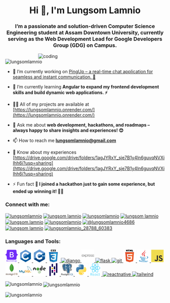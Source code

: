 <h1 align="center">Hi 👋, I'm Lungsom Lamnio</h1>
<h3 align="center">I’m a passionate and solution-driven Computer Science Engineering student at Assam Downtown University, currently serving as the Web Development Lead for Google Developers Group (GDG) on Campus.</h3>

<img align="right" alt="coding" width="400px" src="https://camo.githubusercontent.com/88adc7c88c9d3dba7479020846ed35d13410e3707c7f149e1c6140cc6beaef9a/68747470733a2f2f70687973696373677572756b756c2e66696c65732e776f726470726573732e636f6d2f323031392f30322f6368617261637465722d312e676966">

<p align="left"> <img src="https://komarev.com/ghpvc/?username=lungsomlamnio&label=Profile%20views&color=0e75b6&style=flat" alt="lungsomlamnio" /> </p>

- 🔭 I’m currently working on [PingUp – a real-time chat application for seamless and instant communication. 🚀](https://github.com/LungsomLamnio/PingUp)

- 🌱 I’m currently learning **Angular to expand my frontend development skills and build dynamic web applications. ⚡**

- 👨‍💻 All of my projects are available at [https://lungsomlamnio.onrender.com/](https://lungsomlamnio.onrender.com/)

- 💬 Ask me about **web development, hackathons, and roadmaps – always happy to share insights and experiences! 😊**

- 📫 How to reach me **lungsomlamnio@gmail.com**

- 📄 Know about my experiences [https://drive.google.com/drive/folders/1agJYRxY_sje7B1y4ln6guvqNVXiIhh6i?usp=sharing](https://drive.google.com/drive/folders/1agJYRxY_sje7B1y4ln6guvqNVXiIhh6i?usp=sharing)

- ⚡ Fun fact **🎉 I joined a hackathon just to gain some experience, but ended up winning it! 🚀🔥**

<h3 align="left">Connect with me:</h3>
<p align="left">
<a href="https://twitter.com/lungsomlamnio" target="blank"><img align="center" src="https://raw.githubusercontent.com/rahuldkjain/github-profile-readme-generator/master/src/images/icons/Social/twitter.svg" alt="lungsomlamnio" height="30" width="40" /></a>
<a href="https://linkedin.com/in/lungsom lamnio" target="blank"><img align="center" src="https://raw.githubusercontent.com/rahuldkjain/github-profile-readme-generator/master/src/images/icons/Social/linked-in-alt.svg" alt="lungsom lamnio" height="30" width="40" /></a>
<a href="https://stackoverflow.com/users/lungsomlamnio" target="blank"><img align="center" src="https://raw.githubusercontent.com/rahuldkjain/github-profile-readme-generator/master/src/images/icons/Social/stack-overflow.svg" alt="lungsomlamnio" height="30" width="40" /></a>
<a href="https://fb.com/lungsom lamnio" target="blank"><img align="center" src="https://raw.githubusercontent.com/rahuldkjain/github-profile-readme-generator/master/src/images/icons/Social/facebook.svg" alt="lungsom lamnio" height="30" width="40" /></a>
<a href="https://instagram.com/lungsom.lamnio" target="blank"><img align="center" src="https://raw.githubusercontent.com/rahuldkjain/github-profile-readme-generator/master/src/images/icons/Social/instagram.svg" alt="lungsom.lamnio" height="30" width="40" /></a>
<a href="https://dribbble.com/lungsomlamnio" target="blank"><img align="center" src="https://raw.githubusercontent.com/rahuldkjain/github-profile-readme-generator/master/src/images/icons/Social/dribbble.svg" alt="lungsomlamnio" height="30" width="40" /></a>
<a href="https://www.youtube.com/c/@lungsomlamnio4686" target="blank"><img align="center" src="https://raw.githubusercontent.com/rahuldkjain/github-profile-readme-generator/master/src/images/icons/Social/youtube.svg" alt="@lungsomlamnio4686" height="30" width="40" /></a>
<a href="https://www.leetcode.com/lungsom lamnio" target="blank"><img align="center" src="https://raw.githubusercontent.com/rahuldkjain/github-profile-readme-generator/master/src/images/icons/Social/leet-code.svg" alt="lungsom lamnio" height="30" width="40" /></a>
<a href="https://discord.gg/lungsomlamnio_28788_60383" target="blank"><img align="center" src="https://raw.githubusercontent.com/rahuldkjain/github-profile-readme-generator/master/src/images/icons/Social/discord.svg" alt="lungsomlamnio_28788_60383" height="30" width="40" /></a>
</p>

<h3 align="left">Languages and Tools:</h3>
<p align="left"> <a href="https://getbootstrap.com" target="_blank" rel="noreferrer"> <img src="https://raw.githubusercontent.com/devicons/devicon/master/icons/bootstrap/bootstrap-plain-wordmark.svg" alt="bootstrap" width="40" height="40"/> </a> <a href="https://www.cprogramming.com/" target="_blank" rel="noreferrer"> <img src="https://raw.githubusercontent.com/devicons/devicon/master/icons/c/c-original.svg" alt="c" width="40" height="40"/> </a> <a href="https://www.w3schools.com/cpp/" target="_blank" rel="noreferrer"> <img src="https://raw.githubusercontent.com/devicons/devicon/master/icons/cplusplus/cplusplus-original.svg" alt="cplusplus" width="40" height="40"/> </a> <a href="https://www.w3schools.com/css/" target="_blank" rel="noreferrer"> <img src="https://raw.githubusercontent.com/devicons/devicon/master/icons/css3/css3-original-wordmark.svg" alt="css3" width="40" height="40"/> </a> <a href="https://www.djangoproject.com/" target="_blank" rel="noreferrer"> <img src="https://cdn.worldvectorlogo.com/logos/django.svg" alt="django" width="40" height="40"/> </a> <a href="https://expressjs.com" target="_blank" rel="noreferrer"> <img src="https://raw.githubusercontent.com/devicons/devicon/master/icons/express/express-original-wordmark.svg" alt="express" width="40" height="40"/> </a> <a href="https://flask.palletsprojects.com/" target="_blank" rel="noreferrer"> <img src="https://www.vectorlogo.zone/logos/pocoo_flask/pocoo_flask-icon.svg" alt="flask" width="40" height="40"/> </a> <a href="https://git-scm.com/" target="_blank" rel="noreferrer"> <img src="https://www.vectorlogo.zone/logos/git-scm/git-scm-icon.svg" alt="git" width="40" height="40"/> </a> <a href="https://www.w3.org/html/" target="_blank" rel="noreferrer"> <img src="https://raw.githubusercontent.com/devicons/devicon/master/icons/html5/html5-original-wordmark.svg" alt="html5" width="40" height="40"/> </a> <a href="https://www.java.com" target="_blank" rel="noreferrer"> <img src="https://raw.githubusercontent.com/devicons/devicon/master/icons/java/java-original.svg" alt="java" width="40" height="40"/> </a> <a href="https://developer.mozilla.org/en-US/docs/Web/JavaScript" target="_blank" rel="noreferrer"> <img src="https://raw.githubusercontent.com/devicons/devicon/master/icons/javascript/javascript-original.svg" alt="javascript" width="40" height="40"/> </a> <a href="https://www.mongodb.com/" target="_blank" rel="noreferrer"> <img src="https://raw.githubusercontent.com/devicons/devicon/master/icons/mongodb/mongodb-original-wordmark.svg" alt="mongodb" width="40" height="40"/> </a> <a href="https://www.mysql.com/" target="_blank" rel="noreferrer"> <img src="https://raw.githubusercontent.com/devicons/devicon/master/icons/mysql/mysql-original-wordmark.svg" alt="mysql" width="40" height="40"/> </a> <a href="https://nodejs.org" target="_blank" rel="noreferrer"> <img src="https://raw.githubusercontent.com/devicons/devicon/master/icons/nodejs/nodejs-original-wordmark.svg" alt="nodejs" width="40" height="40"/> </a> <a href="https://pandas.pydata.org/" target="_blank" rel="noreferrer"> <img src="https://raw.githubusercontent.com/devicons/devicon/2ae2a900d2f041da66e950e4d48052658d850630/icons/pandas/pandas-original.svg" alt="pandas" width="40" height="40"/> </a> <a href="https://www.postgresql.org" target="_blank" rel="noreferrer"> <img src="https://raw.githubusercontent.com/devicons/devicon/master/icons/postgresql/postgresql-original-wordmark.svg" alt="postgresql" width="40" height="40"/> </a> <a href="https://www.python.org" target="_blank" rel="noreferrer"> <img src="https://raw.githubusercontent.com/devicons/devicon/master/icons/python/python-original.svg" alt="python" width="40" height="40"/> </a> <a href="https://reactjs.org/" target="_blank" rel="noreferrer"> <img src="https://raw.githubusercontent.com/devicons/devicon/master/icons/react/react-original-wordmark.svg" alt="react" width="40" height="40"/> </a> <a href="https://reactnative.dev/" target="_blank" rel="noreferrer"> <img src="https://reactnative.dev/img/header_logo.svg" alt="reactnative" width="40" height="40"/> </a> <a href="https://tailwindcss.com/" target="_blank" rel="noreferrer"> <img src="https://www.vectorlogo.zone/logos/tailwindcss/tailwindcss-icon.svg" alt="tailwind" width="40" height="40"/> </a> </p>

<p><img align="left" src="https://github-readme-stats.vercel.app/api/top-langs?username=lungsomlamnio&show_icons=true&locale=en&layout=compact" alt="lungsomlamnio" /></p>

<p>&nbsp;<img align="center" src="https://github-readme-stats.vercel.app/api?username=lungsomlamnio&show_icons=true&locale=en" alt="lungsomlamnio" /></p>

<p><img align="center" src="https://github-readme-streak-stats.herokuapp.com/?user=lungsomlamnio&" alt="lungsomlamnio" /></p>

